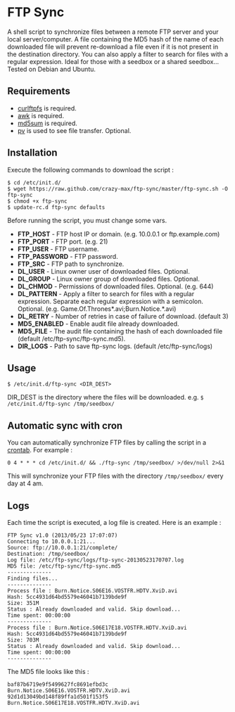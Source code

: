 FTP Sync
========

A shell script to synchronize files between a remote FTP server and your local server/computer.
A file containing the MD5 hash of the name of each downloaded file will prevent re-download a file even if it is not present in the destination directory.
You can also apply a filter to search for files with a regular expression.
Ideal for those with a seedbox or a shared seedbox...
Tested on Debian and Ubuntu.

Requirements
------------

* [curlftpfs](http://curlftpfs.sourceforge.net/) is required.
* [awk](http://en.wikipedia.org/wiki/Awk) is required.
* [md5sum](http://en.wikipedia.org/wiki/Md5sum) is required.
* [pv](http://www.ivarch.com/programs/pv.shtml) is used to see file transfer. Optional.

Installation
------------

Execute the following commands to download the script :
```console
$ cd /etc/init.d/
$ wget https://raw.github.com/crazy-max/ftp-sync/master/ftp-sync.sh -O ftp-sync
$ chmod +x ftp-sync
$ update-rc.d ftp-sync defaults
```

Before running the script, you must change some vars.

* **FTP_HOST** - FTP host IP or domain. (e.g. 10.0.0.1 or ftp.example.com)
* **FTP_PORT** - FTP port. (e.g. 21)
* **FTP_USER** - FTP username.
* **FTP_PASSWORD** - FTP password.
* **FTP_SRC** - FTP path to synchronize.
* **DL_USER** - Linux owner user of downloaded files. Optional.
* **DL_GROUP** - Linux owner group of downloaded files. Optional.
* **DL_CHMOD** - Permissions of downloaded files. Optional. (e.g. 644)
* **DL_PATTERN** - Apply a filter to search for files with a regular expression. Separate each regular expression with a semicolon. Optional. (e.g. Game.Of.Thrones*.avi;Burn.Notice.*.avi)
* **DL_RETRY** - Number of retries in case of failure of download. (default 3)
* **MD5_ENABLED** - Enable audit file already downloaded.
* **MD5_FILE** - The audit file containing the hash of each downloaded file (default /etc/ftp-sync/ftp-sync.md5).
* **DIR_LOGS** - Path to save ftp-sync logs. (default /etc/ftp-sync/logs)

Usage
-----

``$ /etc/init.d/ftp-sync <DIR_DEST>``

DIR_DEST is the directory where the files will be downloaded.
e.g. ``$ /etc/init.d/ftp-sync /tmp/seedbox/``

Automatic sync with cron
------------------------

You can automatically synchronize FTP files by calling the script in a [crontab](http://en.wikipedia.org/wiki/Crontab).
For example :

    0 4 * * * cd /etc/init.d/ && ./ftp-sync /tmp/seedbox/ >/dev/null 2>&1
	
This will synchronize your FTP files with the directory ``/tmp/seedbox/`` every day at 4 am.

Logs
----

Each time the script is executed, a log file is created.
Here is an example :

```console
FTP Sync v1.0 (2013/05/23 17:07:07)
Connecting to 10.0.0.1:21...
Source: ftp://10.0.0.1:21/complete/
Destination: /tmp/seedbox/
Log file: /etc/ftp-sync/logs/ftp-sync-20130523170707.log
MD5 file: /etc/ftp-sync/ftp-sync.md5
--------------
Finding files...
--------------
Process file : Burn.Notice.S06E16.VOSTFR.HDTV.XviD.avi
Hash: 5cc4931d64bd5579e46041b7139bde9f
Size: 351M
Status : Already downloaded and valid. Skip download...
Time spent: 00:00:00
--------------
Process file : Burn.Notice.S06E17E18.VOSTFR.HDTV.XviD.avi
Hash: 5cc4931d64bd5579e46041b7139bde9f
Size: 703M
Status : Already downloaded and valid. Skip download...
Time spent: 00:00:00
--------------
```

The MD5 file looks like this :

```console
baf87b6719e9f5499627fc8691efbd3c Burn.Notice.S06E16.VOSTFR.HDTV.XviD.avi
92d1d13049bd148f89ffa1d501f153f5 Burn.Notice.S06E17E18.VOSTFR.HDTV.XviD.avi
```